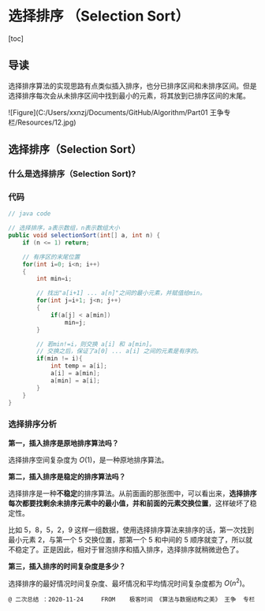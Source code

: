 # 选择排序 （Selection Sort）

[toc]

## 导读

选择排序算法的实现思路有点类似插入排序，也分已排序区间和未排序区间。但是选择排序每次会从未排序区间中找到最小的元素，将其放到已排序区间的末尾。

![Figure](C:/Users/xxnzj/Documents/GitHub/Algorithm/Part01 王争专栏/Resources/12.jpg)

## 选择排序（Selection Sort）

### 什么是选择排序（Selection Sort)?

### 代码

```java
// java code

// 选择排序，a表示数组，n表示数组大小
public void selectionSort(int[] a, int n) {
	if (n <= 1) return;

    // 有序区的末尾位置
    for(int i=0; i<n; i++)
    {
        int min=i;

        // 找出"a[i+1] ... a[n]"之间的最小元素，并赋值给min。
        for(int j=i+1; j<n; j++)
        {
            if(a[j] < a[min])
                min=j;
        }

        // 若min!=i，则交换 a[i] 和 a[min]。
        // 交换之后，保证了a[0] ... a[i] 之间的元素是有序的。
        if(min != i){
            int temp = a[i];
            a[i] = a[min];
            a[min] = a[i];
        }
    }
}
```



### 选择排序分析

**第一，插入排序是原地排序算法吗？**

选择排序空间复杂度为 $O(1)$，是一种原地排序算法。

**第二，插入排序是稳定的排序算法吗？**

选择排序是一种**不稳定**的排序算法。从前面画的那张图中，可以看出来，**选择排序每次都要找剩余未排序元素中的最小值，并和前面的元素交换位置**，这样破坏了稳定性。

比如 5，8，5，2，9 这样一组数据，使用选择排序算法来排序的话，第一次找到最小元素 2，与第一个 5 交换位置，那第一个 5 和中间的 5 顺序就变了，所以就不稳定了。正是因此，相对于冒泡排序和插入排序，选择排序就稍微逊色了。

**第三，插入排序的时间复杂度是多少？**

选择排序的最好情况时间复杂度、最坏情况和平均情况时间复杂度都为 $O(n^2)$。



`@ 二次总结 ：2020-11-24 	FROM	极客时间 《算法与数据结构之美》 王争  专栏` 